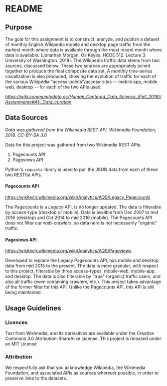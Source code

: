 # README

## Purpose 

The goal for this assignment is to construct, analyze, and publish a dataset of monthly English Wikipedia mobile and desktop page traffic from the earliest month where data is available through the most recent month where data is available. (Jonathan Morgan, Os Keyes. HCDE 512. Lecture 3. University of Washington. 2018). The Wikipedia traffic data stems from two sources, discussed below. These two sources are appropriately joined together to produce the final composite data set. A monthly time-series visualization is also produced, showing the evolution of traffic for each of the various Wikipedia "access-points"/access-sites -- mobile app, mobile web, desktop -- for each of the two APIs used. 

*https://wiki.communitydata.cc/Human_Centered_Data_Science_(Fall_2018)/Assignments#A1:_Data_curation*

## Data Sources

*Data was gathered from the Wikimedia REST API, Wikimedia Foundation, 2018. CC-BY-SA 3.0*

Data for this project was gathered from two Wikimedia REST APIs: 
  1. Pagecounts API 
  2. Pageviews API 
  
Python's `requests` library is used to pull the JSON data from each of these two RESTful APIs. 
  
#### Pagecounts API 
https://wikitech.wikimedia.org/wiki/Analytics/AQS/Legacy_Pagecounts

The Pagecounts is a *Legacy* API, is no longer updated. The data is filterable by access-type (desktop or mobile). Data is availble from Dec 2007 to mid 2016 (desktop) and Oct 2014 to mid 2016 (mobile). The Pagecounts API does not filter our web-crawlers, so data here is not necessarily "organic" traffic. 

#### Pageviews API
https://wikitech.wikimedia.org/wiki/Analytics/AQS/Pageviews

Developed to replace the Legacy Pagecounts API, has mobile and desktop data from mid 2015 to the present. The data is more granular; with respect to this project, filterable by three access-types: mobile-web, mobile-app, and desktop. The data is also filterable by "true" (organic) traffic users, and also all traffic (even containing crawlers, etc.). This project takes advantage of the former filter for this API. Unlike the Pagecounts API, this API is still being maintained. 

## Usage Guidelines 
### Licences
Text from Wikimedia, and its derivatives are available under the Creative Commons 3.0 Attribution-ShareAlike License. 
This project is released under an MIT License 
### Attribution 
We respectfully ask that you acknowledge Wikipedia, the Wikimedia Foundation, and associated APIs as sources wherever possible, in order to preserve links to the datasets.
